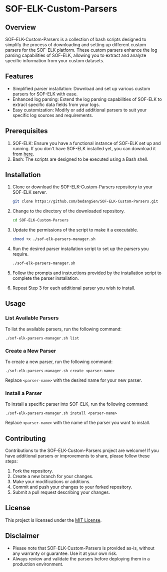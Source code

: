 # SOF-ELK-Custom-Parsers

## Overview

SOF-ELK-Custom-Parsers is a collection of bash scripts designed to simplify the process of downloading and setting up different custom parsers for the SOF-ELK platform. These custom parsers enhance the log parsing capabilities of SOF-ELK, allowing you to extract and analyze specific information from your custom datasets.

## Features

+ Simplified parser installation: Download and set up various custom parsers for SOF-ELK with ease.
+ Enhanced log parsing: Extend the log parsing capabilities of SOF-ELK to extract specific data fields from your logs.
+ Easy customization: Modify or add additional parsers to suit your specific log sources and requirements.

## Prerequisites

1. SOF-ELK: Ensure you have a functional instance of SOF-ELK set up and running. If you don't have SOF-ELK installed yet, you can download it from [here](https://github.com/philhagen/sof-elk/blob/main/VM_README.md).
1. Bash: The scripts are designed to be executed using a Bash shell.

## Installation

1. Clone or download the SOF-ELK-Custom-Parsers repository to your SOF-ELK server.

   ```bash
   git clone https://github.com/bedangSen/SOF-ELK-Custom-Parsers.git
   ```

2. Change to the directory of the downloaded repository.

   ```bash
   cd SOF-ELK-Custom-Parsers
   ```

3. Update the permissions of the script to make it a executable.

   ```bash
   chmod +x ./sof-elk-parsers-manager.sh
   ```

3. Run the desired parser installation script to set up the parsers you require.

   ```bash
   ./sof-elk-parsers-manager.sh
   ```

4. Follow the prompts and instructions provided by the installation script to complete the parser installation.

5. Repeat Step 3 for each additional parser you wish to install.

## Usage

### List Available Parsers

To list the available parsers, run the following command:
```
./sof-elk-parsers-manager.sh list
```

### Create a New Parser

To create a new parser, run the following command:
```
./sof-elk-parsers-manager.sh create <parser-name>
```

Replace `<parser-name>` with the desired name for your new parser.

### Install a Parser

To install a specific parser into SOF-ELK, run the following command:
```
./sof-elk-parsers-manager.sh install <parser-name>
```

Replace `<parser-name>` with the name of the parser you want to install.

## Contributing

Contributions to the SOF-ELK-Custom-Parsers project are welcome! If you have additional parsers or improvements to share, please follow these steps:

1. Fork the repository.
2. Create a new branch for your changes.
3. Make your modifications or additions.
4. Commit and push your changes to your forked repository.
5. Submit a pull request describing your changes.

## License

This project is licensed under the [MIT License](LICENSE).

## Disclaimer

- Please note that SOF-ELK-Custom-Parsers is provided as-is, without any warranty or guarantee. Use it at your own risk.
- Always review and validate the parsers before deploying them in a production environment.
